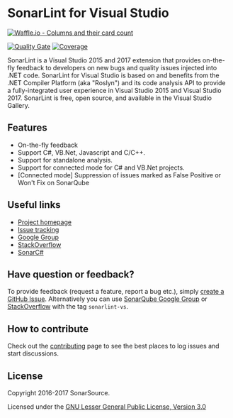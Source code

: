 # SonarLint for Visual Studio

[![Waffle.io - Columns and their card count](https://badge.waffle.io/SonarSource/sonar-csharp.svg?columns=all)](https://waffle.io/SonarSource/sonar-csharp)

[![Quality Gate](https://next.sonarqube.com/sonarqube/api/badges/gate?key=sonarlint-visualstudio)](https://next.sonarqube.com/sonarqube/dashboard?id=sonarlint-visualstudio)
[![Coverage](https://next.sonarqube.com/sonarqube/api/badges/measure?key=sonarlint-visualstudio&metric=coverage)](https://next.sonarqube.com/sonarqube/component_measures/domain/Coverage?id=sonarlint-visualstudio)


SonarLint is a Visual Studio 2015 and 2017 extension that provides on-the-fly feedback to developers on new bugs and
quality issues injected into .NET code. SonarLint for Visual Studio is based on and benefits from the .NET Compiler
Platform (aka "Roslyn") and its code analysis API to provide a fully-integrated user experience in Visual Studio 2015
and Visual Studio 2017.
SonarLint is free, open source, and available in the Visual Studio Gallery.

## Features
* On-the-fly feedback
* Support C#, VB.Net, Javascript and C/C++.
* Support for standalone analysis.
* Support for connected mode for C# and VB.Net projects.
* [Connected mode] Suppression of issues marked as False Positive or Won't Fix on SonarQube

## Useful links
* [Project homepage](https://redirect.sonarsource.com/doc/sonar-visualstudio.html)
* [Issue tracking](https://github.com/SonarSource/sonarlint-visualstudio/issues)
* [Google Group](https://groups.google.com/forum/#!forum/sonarlint)
* [StackOverflow](https://stackoverflow.com/questions/tagged/sonarlint-vs)
* [SonarC#](https://github.com/SonarSource/sonar-csharp)

## Have question or feedback?

To provide feedback (request a feature, report a bug etc.), simply
[create a GitHub Issue](https://github.com/SonarSource/sonarlint-visualstudio/issues/new).
Alternatively you can use [SonarQube Google Group](https://groups.google.com/forum/#!forum/sonarlint) or
[StackOverflow](http://stackoverflow.com/questions/tagged/sonarlint-vs) with the tag `sonarlint-vs`.

## How to contribute

Check out the [contributing](CONTRIBUTING.md) page to see the best places to log issues and start discussions.

## License

Copyright 2016-2017 SonarSource.

Licensed under the [GNU Lesser General Public License, Version 3.0](http://www.gnu.org/licenses/lgpl.txt)
